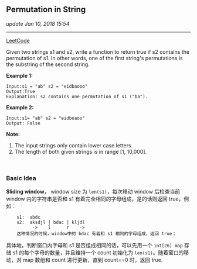 ## Permutation in String
_update Jan 10, 2018 15:54_

---
[LeetCode](https://leetcode.com/problems/permutation-in-string/description/)

Given two strings s1 and s2, write a function to return true if s2 contains the permutation of s1. In other words, one of the first string's permutations is the substring of the second string.

**Example 1:**
    
    Input:s1 = "ab" s2 = "eidbaooo"
    Output:True
    Explanation: s2 contains one permutation of s1 ("ba").

**Example 2:**

    Input:s1= "ab" s2 = "eidboaoo"
    Output: False

**Note:**
  
  1. The input strings only contain lower case letters.
  2. The length of both given strings is in range [1, 10,000].
  
<br>

### Basic Idea
**Sliding window**， window size 为 `len(s1)`，每次移动 window 后检查当前 window 内的字符串是否和 s1 有着完全相同的字母组成，是的话则返回 true，例如：
``` 
    s1:  abdc
    s2:  aksdjl | bdac | kljdl
          ->    l      r    ->
    这种情况的时候，window中的 bdac 有着和 s1 相同的字母组成，返回 true；
```
具体地，判断窗口内字母和 s1 是否组成相同的话，可以先用一个 `int[26] map` 存储 s1 的每个字母的数量，并且维持一个 count 初始化为 `len(s1)`。随着窗口的移动，对 map 数组和 count 进行更新，直到 count==0 时，返回 true.
